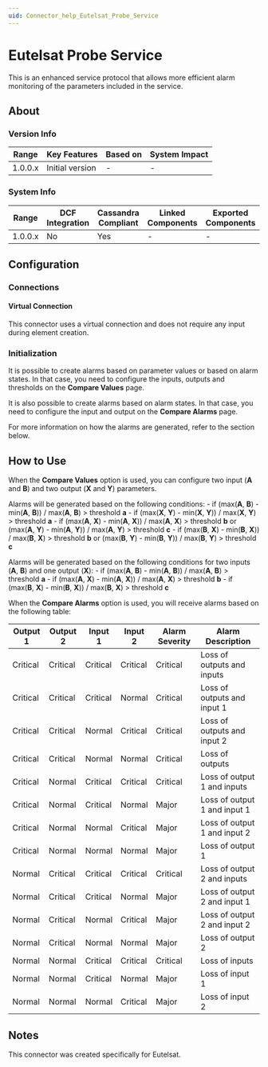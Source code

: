 ```yaml
---
uid: Connector_help_Eutelsat_Probe_Service
---
```


# Eutelsat Probe Service

This is an enhanced service protocol that allows more efficient alarm monitoring of the parameters included in the service.

## About

### Version Info

| **Range** | **Key Features** | **Based on** | **System Impact** |
|-----------|------------------|--------------|-------------------|
| 1.0.0.x   | Initial version  | \-           | \-                |

### System Info

| **Range** | **DCF Integration** | **Cassandra Compliant** | **Linked Components** | **Exported Components** |
|-----------|---------------------|-------------------------|-----------------------|-------------------------|
| 1.0.0.x   | No                  | Yes                     | \-                    | \-                      |

## Configuration

### Connections

#### Virtual Connection

This connector uses a virtual connection and does not require any input during element creation.

### Initialization

It is possible to create alarms based on parameter values or based on alarm states. In that case, you need to configure the inputs, outputs and thresholds on the **Compare Values** page.

It is also possible to create alarms based on alarm states. In that case, you need to configure the input and output on the **Compare Alarms** page.

For more information on how the alarms are generated, refer to the section below.

## How to Use

When the **Compare Values** option is used, you can configure two input (**A** and **B**) and two output (**X** and **Y**) parameters.

Alarms will be generated based on the following conditions: - if (max(**A**, **B**) - min(**A**, **B**)) / max(**A**, **B**) \> threshold **a** - if (max(**X**, **Y**) - min(**X**, **Y**)) / max(**X**, **Y**) \> threshold **a** - if (max(**A**, **X**) - min(**A**, **X**)) / max(**A**, **X**) \> threshold **b** or (max(**A**, **Y**) - min(**A**, **Y**)) / max(**A**, **Y**) \> threshold **c** - if (max(**B**, **X**) - min(**B**, **X**)) / max(**B**, **X**) \> threshold **b** or (max(**B**, **Y**) - min(**B**, **Y**)) / max(**B**, **Y**) \> threshold **c**

Alarms will be generated based on the following conditions for two inputs (**A**, **B**) and one output (**X**): - if (max(**A**, **B**) - min(**A**, **B**)) / max(**A**, **B**) \> threshold **a** - if (max(**A**, **X**) - min(**A**, **X**)) / max(**A**, **X**) \> threshold **b** - if (max(**B**, **X**) - min(**B**, **X**)) / max(**B**, **X**) \> threshold **c**

When the **Compare Alarms** option is used, you will receive alarms based on the following table:

| **Output 1** | **Output 2** | **Input 1** | **Input 2** | **Alarm Severity** | **Alarm Description**        |
|--------------|--------------|-------------|-------------|--------------------|------------------------------|
| Critical     | Critical     | Critical    | Critical    | Critical           | Loss of outputs and inputs   |
| Critical     | Critical     | Critical    | Normal      | Critical           | Loss of outputs and input 1  |
| Critical     | Critical     | Normal      | Critical    | Critical           | Loss of outputs and input 2  |
| Critical     | Critical     | Normal      | Normal      | Critical           | Loss of outputs              |
| Critical     | Normal       | Critical    | Critical    | Critical           | Loss of output 1 and inputs  |
| Critical     | Normal       | Critical    | Normal      | Major              | Loss of output 1 and input 1 |
| Critical     | Normal       | Normal      | Critical    | Major              | Loss of output 1 and input 2 |
| Critical     | Normal       | Normal      | Normal      | Major              | Loss of output 1             |
| Normal       | Critical     | Critical    | Critical    | Critical           | Loss of output 2 and inputs  |
| Normal       | Critical     | Critical    | Normal      | Major              | Loss of output 2 and input 1 |
| Normal       | Critical     | Normal      | Critical    | Major              | Loss of output 2 and input 2 |
| Normal       | Critical     | Normal      | Normal      | Major              | Loss of output 2             |
| Normal       | Normal       | Critical    | Critical    | Critical           | Loss of inputs               |
| Normal       | Normal       | Critical    | Normal      | Major              | Loss of input 1              |
| Normal       | Normal       | Normal      | Critical    | Major              | Loss of input 2              |

## Notes

This connector was created specifically for Eutelsat.
